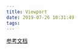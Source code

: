 ```yaml
---
title: Viewport
date: 2019-07-26 10:31:49
tags:
---
```


[参考文档](https://www.cnblogs.com/axl234/p/8871794.html)
